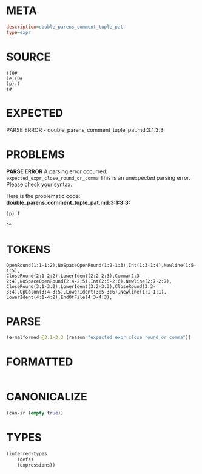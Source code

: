 # META
~~~ini
description=double_parens_comment_tuple_pat
type=expr
~~~
# SOURCE
~~~roc
((0#
)e,(0#
)p):f
t#
~~~
# EXPECTED
PARSE ERROR - double_parens_comment_tuple_pat.md:3:1:3:3
# PROBLEMS
**PARSE ERROR**
A parsing error occurred: `expected_expr_close_round_or_comma`
This is an unexpected parsing error. Please check your syntax.

Here is the problematic code:
**double_parens_comment_tuple_pat.md:3:1:3:3:**
```roc
)p):f
```
^^


# TOKENS
~~~zig
OpenRound(1:1-1:2),NoSpaceOpenRound(1:2-1:3),Int(1:3-1:4),Newline(1:5-1:5),
CloseRound(2:1-2:2),LowerIdent(2:2-2:3),Comma(2:3-2:4),NoSpaceOpenRound(2:4-2:5),Int(2:5-2:6),Newline(2:7-2:7),
CloseRound(3:1-3:2),LowerIdent(3:2-3:3),CloseRound(3:3-3:4),OpColon(3:4-3:5),LowerIdent(3:5-3:6),Newline(1:1-1:1),
LowerIdent(4:1-4:2),EndOfFile(4:3-4:3),
~~~
# PARSE
~~~clojure
(e-malformed @3.1-3.3 (reason "expected_expr_close_round_or_comma"))
~~~
# FORMATTED
~~~roc

~~~
# CANONICALIZE
~~~clojure
(can-ir (empty true))
~~~
# TYPES
~~~clojure
(inferred-types
	(defs)
	(expressions))
~~~
